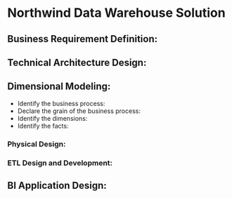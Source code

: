 # Northwind Data Warehouse Solution 

## Business Requirement Definition:
## Technical Architecture Design:
## Dimensional Modeling:
  * Identify the business process:
  * Declare the grain of the business process:
  * Identify the dimensions:
  * Identify the facts:
  ### Physical Design:
  ### ETL Design and Development:
## BI Application Design:
